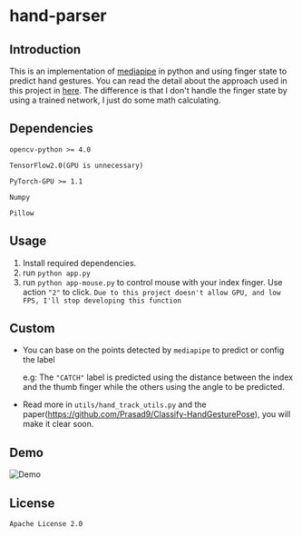 # hand-parser

## Introduction
This is an implementation of [mediapipe](https://github.com/google/mediapipe) in python and using finger state to predict hand gestures. You can read the detail about the approach used in this project in [here](https://github.com/Prasad9/Classify-HandGesturePose). The difference is that I don't handle the finger state by using a trained network, I just do some math calculating.
## Dependencies
`opencv-python >= 4.0`

`TensorFlow2.0(GPU is unnecessary)`

`PyTorch-GPU >= 1.1`

`Numpy`

`Pillow`
## Usage
1. Install required dependencies.
2. run `python app.py`
3. run `python app-mouse.py` to control mouse with your index finger. Use action `"2"` to click.
`Due to this project doesn't allow GPU, and low FPS, I'll stop developing this function`
## Custom
- You can base on the points detected by `mediapipe` to predict or config the label

  e.g:  The `"CATCH"` label is predicted using the distance between the index and the thumb finger while the others using the angle to be predicted. 
  
- Read more in `utils/hand_track_utils.py` and the paper(https://github.com/Prasad9/Classify-HandGesturePose), you will make it clear soon.
## Demo
![Demo](demo.gif)
## License
`Apache License 2.0`
